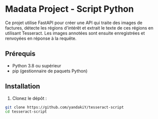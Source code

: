 # Madata Project - Script Python

Ce projet utilise FastAPI pour créer une API qui traite des images de factures, détecte les régions d'intérêt et extrait le texte de ces régions en utilisant Tesseract. Les images annotées sont ensuite enregistrées et renvoyées en réponse à la requête.

## Prérequis

- Python 3.8 ou supérieur
- pip (gestionnaire de paquets Python)

## Installation

1. Clonez le dépôt :

```bash
git clone https://github.com/yandakiY/tesseract-script
cd tesseract-script